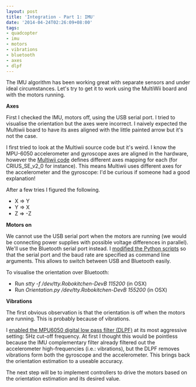 ```yaml
---
layout: post
title: 'Integration - Part 1: IMU'
date: '2014-04-24T02:26:09+08:00'
tags:
- quadcopter
- imu
- motors
- vibrations
- bluetooth
- axes
- dlpf
---
```

The IMU algorithm has been working great with separate sensors and under ideal circumstances. Let's try to get it to work using the MultiWii board and with the motors running.

**Axes**

First I checked the IMU, motors off, using the USB serial port. I tried to visualise the orientation but the axes were incorrect. I naively expected the Multiwii board to have its axes aligned with the little painted arrow but it's not the case.

I first tried to look at the Multiwii source code but it's weird. I know the MPU-6050 accelerometer and gyroscope axes are aligned in the hardware, however the [Multiwii code](https://code.google.com/p/multiwii/source/browse/trunk/MultiWii_shared/def.h) defines different axes mapping for each (for CRIUS_SE_v2_0 for instance). This means Multiwii uses different axes for the accelerometer and the gyroscope: I'd be curious if someone had a good explanation!

After a few tries I figured the following.

- X => Y
- Y => X
- Z => -Z

**Motors on**

We cannot use the USB serial port when the motors are running (we would be connecting power supplies with possible voltage differences in parallel). We'll use the Bluetooth serial port instead. I [modified the Python scripts](https://github.com/marcv81/quadcopter/commit/d3f3c4523c3501669b161e4894646e9e84902e95) so that the serial port and the baud rate are specified as command line arguments. This allows to switch between USB and Bluetooth easily.

To visualise the orientation over Bluetooth:

- Run _stty -f /dev/tty.Robokitchen-DevB 115200_ (in OSX)
- Run _Orientation.py /dev/tty.Robokitchen-DevB 155200_ (in OSX)

**Vibrations**

The first obvious observation is that the orientation is off when the motors are running. This is probably because of vibrations.

I [enabled the MPU6050 digital low pass filter (DLPF)](https://github.com/marcv81/quadcopter/commit/38a3554b2875375a8c083a5be7cb6f30efa31421) at its most aggressive setting: 5Hz cut-off frequency. At first I thought this would be pointless because the IMU complementary filter already filtered out the accelerometer high-frequencies (i.e.: vibrations), but the DLPF removes vibrations form both the gyroscope and the accelerometer. This brings back the orientation estimation to a useable accuracy.

The next step will be to implement controllers to drive the motors based on the orientation estimation and its desired value.
